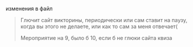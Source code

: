 изменения в файл  

> Глючит сайт викторины, периодически или сам ставит на паузу, когда вы этого не делаете, или как то сам за меня отвечает(
>
> Мероприятие на 9, было б 10, если б не глюки сайта квиза